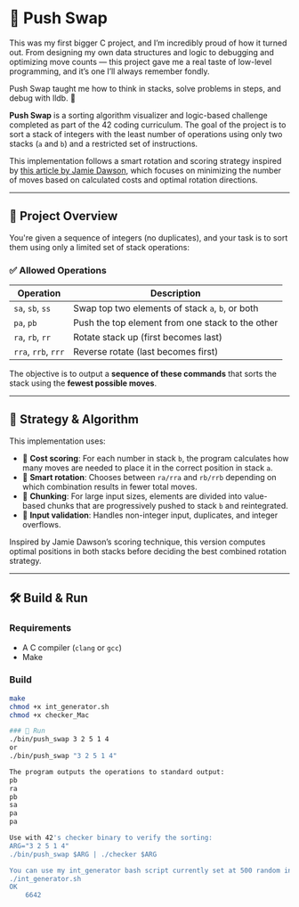 # 🧮 Push Swap

This was my first bigger C project, and I’m incredibly proud of how it turned out. From designing my own data structures and logic to debugging and optimizing move counts — this project gave me a real taste of low-level programming, and it’s one I’ll always remember fondly.

Push Swap taught me how to think in stacks, solve problems in steps, and debug with lldb. 💪

**Push Swap** is a sorting algorithm visualizer and logic-based challenge completed as part of the 42 coding curriculum. The goal of the project is to sort a stack of integers with the least number of operations using only two stacks (`a` and `b`) and a restricted set of instructions.

This implementation follows a smart rotation and scoring strategy inspired by [this article by Jamie Dawson](https://medium.com/@jamierobertdawson/push-swap-the-least-amount-of-moves-with-two-stacks-d1e76a71789a), which focuses on minimizing the number of moves based on calculated costs and optimal rotation directions.

---

## 📌 Project Overview

You're given a sequence of integers (no duplicates), and your task is to sort them using only a limited set of stack operations:

### ✅ Allowed Operations

| Operation | Description                        |
|----------|------------------------------------|
| `sa`, `sb`, `ss` | Swap top two elements of stack `a`, `b`, or both |
| `pa`, `pb`       | Push the top element from one stack to the other |
| `ra`, `rb`, `rr` | Rotate stack up (first becomes last) |
| `rra`, `rrb`, `rrr` | Reverse rotate (last becomes first) |

The objective is to output a **sequence of these commands** that sorts the stack using the **fewest possible moves**.

---

## 🧠 Strategy & Algorithm

This implementation uses:

- 🧮 **Cost scoring**: For each number in stack `b`, the program calculates how many moves are needed to place it in the correct position in stack `a`.
- 🔁 **Smart rotation**: Chooses between `ra/rra` and `rb/rrb` depending on which combination results in fewer total moves.
- 🧩 **Chunking**: For large input sizes, elements are divided into value-based chunks that are progressively pushed to stack `b` and reintegrated.
- 🧼 **Input validation**: Handles non-integer input, duplicates, and integer overflows.

Inspired by Jamie Dawson’s scoring technique, this version computes optimal positions in both stacks before deciding the best combined rotation strategy.

---

## 🛠️ Build & Run

### Requirements

- A C compiler (`clang` or `gcc`)
- Make

### Build

```bash
make
chmod +x int_generator.sh
chmod +x checker_Mac

### 🚀 Run
./bin/push_swap 3 2 5 1 4
or
./bin/push_swap "3 2 5 1 4"

The program outputs the operations to standard output:
pb
ra
pb
sa
pa
pa

Use with 42's checker binary to verify the sorting:
ARG="3 2 5 1 4"
./bin/push_swap $ARG | ./checker $ARG

You can use my int_generator bash script currently set at 500 random integers.
./int_generator.sh
OK
    6642


